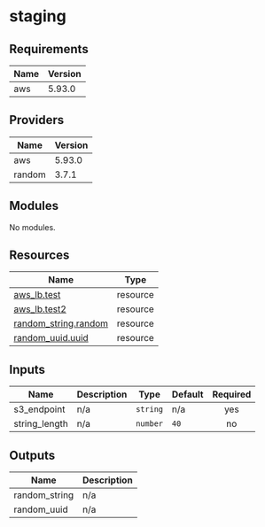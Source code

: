 # staging

<!-- BEGIN_TF_DOCS -->
## Requirements

| Name | Version |
|------|---------|
| aws | 5.93.0 |

## Providers

| Name | Version |
|------|---------|
| aws | 5.93.0 |
| random | 3.7.1 |

## Modules

No modules.

## Resources

| Name | Type |
|------|------|
| [aws_lb.test](https://registry.terraform.io/providers/hashicorp/aws/5.93.0/docs/resources/lb) | resource |
| [aws_lb.test2](https://registry.terraform.io/providers/hashicorp/aws/5.93.0/docs/resources/lb) | resource |
| [random_string.random](https://registry.terraform.io/providers/hashicorp/random/latest/docs/resources/string) | resource |
| [random_uuid.uuid](https://registry.terraform.io/providers/hashicorp/random/latest/docs/resources/uuid) | resource |

## Inputs

| Name | Description | Type | Default | Required |
|------|-------------|------|---------|:--------:|
| s3\_endpoint | n/a | `string` | n/a | yes |
| string\_length | n/a | `number` | `40` | no |

## Outputs

| Name | Description |
|------|-------------|
| random\_string | n/a |
| random\_uuid | n/a |
<!-- END_TF_DOCS -->
